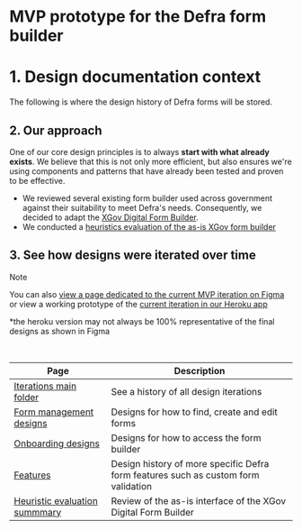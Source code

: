 <h1>MVP prototype for the Defra form builder</h1>

# 1. Design documentation context
The following is where the design history of Defra forms will be stored.

## 2. Our approach
One of our core design principles is to always **start with what already exists**. We believe that this is not only more efficient, but also ensures we're using components and patterns that have already been tested and proven to be effective.

- We reviewed several existing form builder used across government against their suitability to meet Defra's needs. Consequently, we decided to adapt the [XGov Digital Form Builder](https://github.com/XGovFormBuilder/digital-form-builder/tree/main).
- We conducted a [heuristics evaluation of the as-is XGov form builder](https://github.com/Daniel-Da-Silveira/defra-froms-mvp1/blob/main/app/design/Iterations/heuristic-evaluation.md)

## 3. See how designs were iterated over time

> [!NOTE]
> You can also [view a page dedicated to the current MVP iteration on Figma](https://www.figma.com/file/1A9Tthy0CJeqp2rGNSKRjH/Defra-Form-Builder-flows?type=design&node-id=1330%3A51984&mode=design&t=iWP6ZljjZAGkqQy8-1)
> or view a working prototype of the [current iteration in our Heroku app](https://defra-forms-mvp-prototype-6c025bd15252.herokuapp.com/) 

*the heroku version may not always be 100% representative of the final designs as shown in Figma

<br>

| Page  | Description |
| ------------- | ------------- |
| [Iterations main folder](https://github.com/Daniel-Da-Silveira/defra-froms-mvp1/tree/main/app/design/Iterations)  |  See a history of all design iterations  |
| [Form management designs](https://github.com/Daniel-Da-Silveira/defra-froms-mvp1/tree/main/app/design/Iterations/form-management) |   Designs for how to find, create and edit forms |
| [Onboarding designs](https://github.com/Daniel-Da-Silveira/defra-froms-mvp1/tree/main/app/design/Iterations/onboarding)|   Designs for how to access the form builder |
| [Features](https://github.com/Daniel-Da-Silveira/defra-froms-mvp1/tree/main/app/design/Iterations/features)| Design history of more specific Defra form features such as custom form validation |
| [Heuristic evaluation summmary](https://github.com/Daniel-Da-Silveira/defra-froms-mvp1/blob/main/app/design/Iterations/heuristic-evaluation.md)| Review of the as-is interface of the XGov Digital Form Builder |
